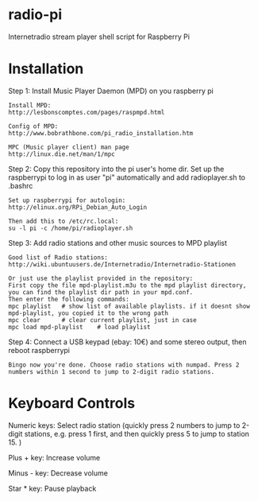 radio-pi
========

Internetradio stream player shell script for Raspberry Pi


Installation 
============

Step 1: Install Music Player Daemon (MPD) on you raspberry pi
	
	Install MPD:
	http://lesbonscomptes.com/pages/raspmpd.html

	Config of MPD:
	http://www.bobrathbone.com/pi_radio_installation.htm

	MPC (Music player client) man page
	http://linux.die.net/man/1/mpc


Step 2: Copy this repository into the pi user's home dir. Set up the raspberrypi to log in as user "pi" automatically and add radioplayer.sh to .bashrc

	Set up raspberrypi for autologin:
	http://elinux.org/RPi_Debian_Auto_Login

	Then add this to /etc/rc.local:
	su -l pi -c /home/pi/radioplayer.sh


Step 3: Add radio stations and other music sources to MPD playlist
	
	Good list of Radio stations: 
	http://wiki.ubuntuusers.de/Internetradio/Internetradio-Stationen

	Or just use the playlist provided in the repository: 
	First copy the file mpd-playlist.m3u to the mpd playlist directory, you can find the playlist dir path in your mpd.conf.
	Then enter the following commands:
	mpc playlist   # show list of available playlists. if it doesnt show mpd-playlist, you copied it to the wrong path
	mpc clear      # clear current playlist, just in case
	mpc load mpd-playlist    # load playlist



Step 4: Connect a USB keypad (ebay: 10€) and some stereo output, then reboot raspberrypi

	Bingo now you're done. Choose radio stations with numpad. Press 2 numbers within 1 second to jump to 2-digit radio stations. 



Keyboard Controls
=================

Numeric keys: Select radio station 
              (quickly press 2 numbers to jump to 2-digit stations, e.g. press 1 first, and then quickly press 5 to jump to station 15. )

Plus + key:   Increase volume

Minus - key:  Decrease volume

Star * key:   Pause playback

